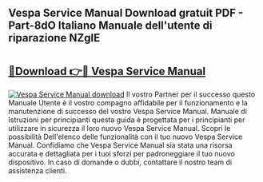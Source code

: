 ## Vespa Service Manual Download gratuit PDF - Part-8dO Italiano Manuale dell'utente di riparazione NZgIE

# <h2><a href="http://dfc0dla.blite.top/?on=Vespa+Service+Manual">🔗Download 👉🔴 Vespa Service Manual</a></h2>

[![Vespa Service Manual download](https://i.imgur.com/lujVjoI.png)](http://dfc0dla.blite.top/?on=Vespa+Service+Manual)
Il vostro Partner per il successo questo Manuale Utente è il vostro compagno affidabile per il funzionamento e la manutenzione di successo del vostro Vespa Service Manual. Manuale di Istruzioni per principianti questa guida è progettata per i principianti per utilizzare in sicurezza il loro nuovo Vespa Service Manual. Scopri le possibilità Dell'elenco delle funzionalità con il tuo nuovo Vespa Service Manual. Confidiamo che Vespa Service Manual sia stata una risorsa accurata e dettagliata per i tuoi sforzi per padroneggiare il tuo nuovo dispositivo. In caso di domande o dubbi, contattare il nostro team di assistenza clienti.
